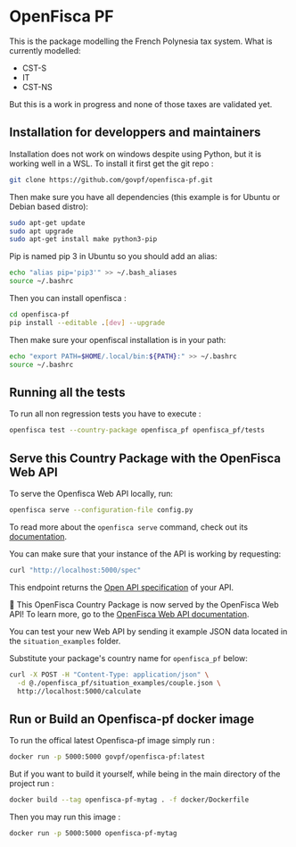 # OpenFisca PF

This is the package modelling the French Polynesia tax system.
What is currently modelled:
- CST-S
- IT
- CST-NS

But this is a work in progress and none of those taxes are validated yet.

## Installation for developpers and maintainers

Installation does not work on windows despite using Python, but it is working well in a WSL.
To install it first get the git repo :
```sh
git clone https://github.com/govpf/openfisca-pf.git
```

Then make sure you have all dependencies (this example is for Ubuntu or Debian based distro):
```sh
sudo apt-get update
sudo apt upgrade
sudo apt-get install make python3-pip
```
Pip is named pip 3 in Ubuntu so you should add an alias:
```sh
echo "alias pip='pip3'" >> ~/.bash_aliases
source ~/.bashrc
```

Then you can install openfisca :

```sh
cd openfisca-pf
pip install --editable .[dev] --upgrade
```

Then make sure your openfiscal installation is in your path:
```sh
echo "export PATH=$HOME/.local/bin:${PATH}:" >> ~/.bashrc
source ~/.bashrc
```

## Running all the tests

To run all non regression tests you have to execute :
```sh
openfisca test --country-package openfisca_pf openfisca_pf/tests
```


## Serve this Country Package with the OpenFisca Web API

To serve the Openfisca Web API locally, run:

```sh
openfisca serve --configuration-file config.py
```

To read more about the `openfisca serve` command, check out its [documentation](https://openfisca.org/doc/openfisca-python-api/openfisca_serve.html).

You can make sure that your instance of the API is working by requesting:

```sh
curl "http://localhost:5000/spec"
```

This endpoint returns the [Open API specification](https://www.openapis.org/) of your API.

:tada: This OpenFisca Country Package is now served by the OpenFisca Web API! To learn more, go to the [OpenFisca Web API documentation](https://openfisca.org/doc/openfisca-web-api/index.html).

You can test your new Web API by sending it example JSON data located in the `situation_examples` folder.

Substitute your package's country name for `openfisca_pf` below:

```sh
curl -X POST -H "Content-Type: application/json" \
  -d @./openfisca_pf/situation_examples/couple.json \
  http://localhost:5000/calculate
```

## Run or Build an Openfisca-pf docker image

To run the offical latest Openfisca-pf image simply run :

```sh
docker run -p 5000:5000 govpf/openfisca-pf:latest
```

But if you want to build it yourself, while being in the main directory of the project run :

```sh
docker build --tag openfisca-pf-mytag . -f docker/Dockerfile
```

Then you may run this image :

```sh
docker run -p 5000:5000 openfisca-pf-mytag
```
